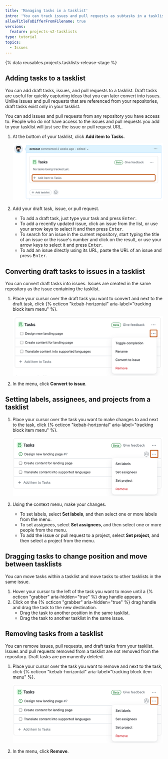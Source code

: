 ```yaml
---
title: 'Managing tasks in a tasklist'
intro: 'You can track issues and pull requests as subtasks in a tasklist. You can also add draft tasks and later convert them into issues.'
allowTitleToDifferFromFilename: true
versions:
  feature: projects-v2-tasklists
type: tutorial
topics:
  - Issues
---
```


{% data reusables.projects.tasklists-release-stage %}

## Adding tasks to a tasklist

You can add draft tasks, issues, and pull requests to a tasklist. Draft tasks are useful for quickly capturing ideas that you can later convert into issues. Unlike issues and pull requests that are referenced from your repositories, draft tasks exist only in your tasklist.

You can add issues and pull requests from any repository you have access to. People who do not have access to the issues and pull requests you add to your tasklist will just see the issue or pull request URL.

1. At the bottom of your tasklist, click **Add item to Tasks**.
  
    ![Screenshot of a tasklist. The "Add item to Tasks" field is highlighted with an orange rectangle.](/assets/images/help/projects-v2/tasklist-omnibar.png)
  
1. Add your draft task, issue, or pull request.

   * To add a draft task, just type your task and press <kbd>Enter</kbd>.
   * To add a recently updated issue, click an issue from the list, or use your arrow keys to select it and then press <kbd>Enter</kbd>.
   * To search for an issue in the current repository, start typing the title of an issue or the issue's number and click on the result, or use your arrow keys to select it and press <kbd>Enter</kbd>.
   * To add an issue directly using its URL, paste the URL of an issue and press <kbd>Enter</kbd>.

## Converting draft tasks to issues in a tasklist

You can convert draft tasks into issues. Issues are created in the same repository as the issue containing the tasklist.

1. Place your cursor over the draft task you want to convert and next to the draft task, click {% octicon "kebab-horizontal" aria-label="tracking block item menu" %}.

   ![Screenshot of a tasklist. To the right of a draft task, the tracking block item menu is outlined in dark orange.](/assets/images/help/projects-v2/tasklist-draft-context-menu.png)

1. In the menu, click **Convert to issue**.

## Setting labels, assignees, and projects from a tasklist

1. Place your cursor over the task you want to make changes to and next to the task, click {% octicon "kebab-horizontal" aria-label="tracking block item menu" %}.

    ![Screenshot of a tasklist. To the right of a task, the tracking block item menu, which is labeled with a horizontal kebab icon, is outlined in dark orange.](/assets/images/help/projects-v2/tasklists-item-context-menu.png)

1. Using the context menu, make your changes.
   * To set labels, select **Set labels**, and then select one or more labels from the menu.
   * To set assignees, select **Set assignees**, and then select one or more people from the menu.
   * To add the issue or pull request to a project, select **Set project**, and then select a project from the menu.

## Dragging tasks to change position and move between tasklists

You can move tasks within a tasklist and move tasks to other tasklists in the same issue.

1. Hover your cursor to the left of the task you want to move until a {% octicon "grabber" aria-hidden="true" %} drag handle appears.
1. Click on the {% octicon "grabber" aria-hidden="true" %} drag handle and drag the task to the new destination.
   * Drag the task to another position in the same tasklist.
   * Drag the task to another tasklist in the same issue.

## Removing tasks from a tasklist

You can remove issues, pull requests, and draft tasks from your tasklist. Issues and pull requests removed from a tasklist are not removed from the repository. Draft tasks are permanently deleted.

1. Place your cursor over the task you want to remove and next to the task, click {% octicon "kebab-horizontal" aria-label="tracking block item menu" %}.

   ![Screenshot of a tasklist. To the right of a task, the tracking block item menu is outlined in dark orange.](/assets/images/help/projects-v2/tasklists-item-context-menu.png)

1. In the menu, click **Remove**.
